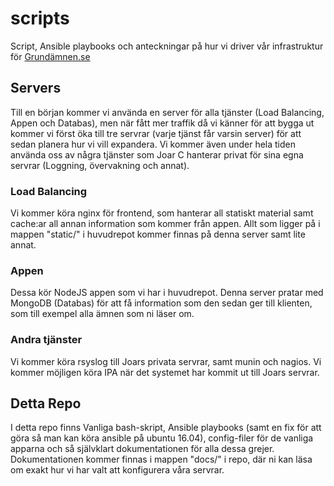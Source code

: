 # scripts
Script, Ansible playbooks och anteckningar på hur vi driver vår infrastruktur för [Grundämnen.se](https://grundämnen.se)

## Servers
Till en början kommer vi använda en server för alla tjänster (Load Balancing, Appen och Databas), men när fått mer traffik då vi känner för att bygga ut kommer vi först öka till tre servrar (varje tjänst får varsin server) för att sedan planera hur vi vill expandera. Vi kommer även under hela tiden använda oss av några tjänster som Joar C hanterar privat för sina egna servrar (Loggning, övervakning och annat).

### Load Balancing
Vi kommer köra nginx för frontend, som hanterar all statiskt material samt cache:ar all annan information som kommer från appen.
Allt som ligger på i mappen "static/" i huvudrepot kommer finnas på denna server samt lite annat.

### Appen
Dessa kör NodeJS appen som vi har i huvudrepot. Denna server pratar med MongoDB (Databas) för att få information som den sedan ger till klienten, som till exempel alla ämnen som ni läser om.

### Andra tjänster
Vi kommer köra rsyslog till Joars privata servrar, samt munin och nagios. Vi kommer möjligen köra IPA när det systemet har kommit ut till Joars servrar.

## Detta Repo
I detta repo finns Vanliga bash-skript, Ansible playbooks (samt en fix för att göra så man kan köra ansible på ubuntu 16.04), config-filer för de vanliga apparna och så självklart dokumentationen för alla dessa grejer. Dokumentationen kommer finnas i mappen "docs/" i repo, där ni kan läsa om exakt hur vi har valt att konfigurera våra servrar.
